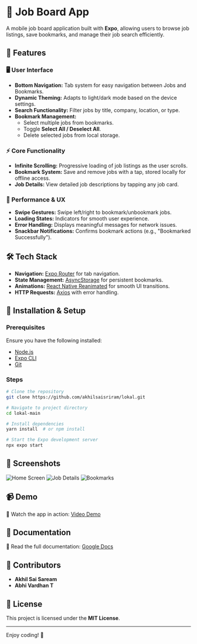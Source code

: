 # 📱 Job Board App

A mobile job board application built with **Expo**, allowing users to browse job listings, save bookmarks, and manage their job search efficiently.

## 🚀 Features

### 🖥 User Interface
- **Bottom Navigation:** Tab system for easy navigation between Jobs and Bookmarks.
- **Dynamic Theming:** Adapts to light/dark mode based on the device settings.
- **Search Functionality:** Filter jobs by title, company, location, or type.
- **Bookmark Management:**
  - Select multiple jobs from bookmarks.
  - Toggle **Select All / Deselect All**.
  - Delete selected jobs from local storage.

### ⚡ Core Functionality
- **Infinite Scrolling:** Progressive loading of job listings as the user scrolls.
- **Bookmark System:** Save and remove jobs with a tap, stored locally for offline access.
- **Job Details:** View detailed job descriptions by tapping any job card.

### 🎯 Performance & UX
- **Swipe Gestures:** Swipe left/right to bookmark/unbookmark jobs.
- **Loading States:** Indicators for smooth user experience.
- **Error Handling:** Displays meaningful messages for network issues.
- **Snackbar Notifications:** Confirms bookmark actions (e.g., "Bookmarked Successfully").

## 🛠️ Tech Stack
- **Navigation:** [Expo Router](https://expo.github.io/router/docs/) for tab navigation.
- **State Management:** [AsyncStorage](https://react-native-async-storage.github.io/async-storage/) for persistent bookmarks.
- **Animations:** [React Native Reanimated](https://docs.swmansion.com/react-native-reanimated/) for smooth UI transitions.
- **HTTP Requests:** [Axios](https://axios-http.com/) with error handling.

## 🔧 Installation & Setup

### Prerequisites
Ensure you have the following installed:
- [Node.js](https://nodejs.org/)
- [Expo CLI](https://docs.expo.dev/get-started/installation/)
- [Git](https://git-scm.com/)

### Steps
```sh
# Clone the repository
git clone https://github.com/akhilsaisriram/lokal.git

# Navigate to project directory
cd lokal-main

# Install dependencies
yarn install  # or npm install

# Start the Expo development server
npx expo start 
```

## 📸 Screenshots
![Home Screen](./assets/screenshots/home.png)
![Job Details](./assets/screenshots/job-details.png)
![Bookmarks](./assets/screenshots/bookmarks.png)

## 📹 Demo
🎥 Watch the app in action: [Video Demo](https://drive.google.com/file/d/1b3JsDP6T32MfiQ7d7wEPQ6zwJlhRXKFc/view?usp=sharing)

## 📄 Documentation
📖 Read the full documentation: [Google Docs](https://docs.google.com/document/d/1kW5TBDXTRV4RGegYSqrWS0fLRg-fj237/edit?usp=sharing)

## 👥 Contributors
- **Akhil Sai Saream**
- **Abhi Vardhan T**

## 📜 License
This project is licensed under the **MIT License**.

---

Enjoy coding! 🚀
